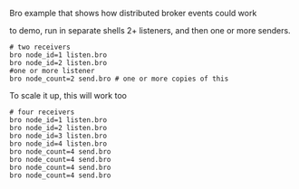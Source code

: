 Bro example that shows how distributed broker events could work

to demo, run in separate shells 2+ listeners, and then one or more senders.

    # two receivers
    bro node_id=1 listen.bro
    bro node_id=2 listen.bro
    #one or more listener
    bro node_count=2 send.bro # one or more copies of this

To scale it up, this will work too

    # four receivers
    bro node_id=1 listen.bro
    bro node_id=2 listen.bro
    bro node_id=3 listen.bro
    bro node_id=4 listen.bro
    bro node_count=4 send.bro
    bro node_count=4 send.bro
    bro node_count=4 send.bro
    bro node_count=4 send.bro
